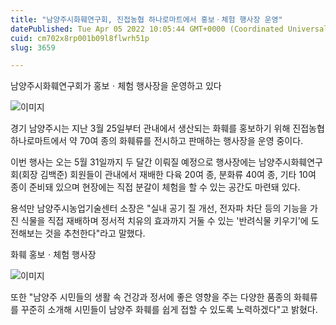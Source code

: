 ```yaml
---
title: "남양주시화훼연구회, 진접농협 하나로마트에서 홍보ㆍ체험 행사장 운영"
datePublished: Tue Apr 05 2022 10:05:44 GMT+0000 (Coordinated Universal Time)
cuid: cm702x8rp001b09l8flwrh51p
slug: 3659

---
```



남양주시화훼연구회가 홍보ㆍ체험 행사장을 운영하고 있다

![이미지](https://cdn.hashnode.com/res/hashnode/image/upload/v1739253991295/b79629bd-8f53-4eec-8172-8ca1ab3bccec.jpeg)

경기 남양주시는 지난 3월 25일부터 관내에서 생산되는 화훼를 홍보하기 위해 진접농협 하나로마트에서 약 70여 종의 화훼류를 전시하고 판매하는 행사장을 운영 중이다.

이번 행사는 오는 5월 31일까지 두 달간 이뤄질 예정으로 행사장에는 남양주시화훼연구회(회장 김백준) 회원들이 관내에서 재배한 다육 20여 종, 분화류 40여 종, 기타 10여 종이 준비돼 있으며 현장에는 직접 분갈이 체험을 할 수 있는 공간도 마련돼 있다.

용석만 남양주시농업기술센터 소장은 "실내 공기 질 개선, 전자파 차단 등의 기능을 가진 식물을 직접 재배하며 정서적 치유의 효과까지 거둘 수 있는 '반려식물 키우기'에 도전해보는 것을 추천한다"라고 말했다.

화훼 홍보ㆍ체험 행사장

![이미지](https://cdn.hashnode.com/res/hashnode/image/upload/v1739253994557/604385b4-4da8-426e-840c-1e65b30e7745.jpeg)

또한 "남양주 시민들의 생활 속 건강과 정서에 좋은 영향을 주는 다양한 품종의 화훼류를 꾸준히 소개해 시민들이 남양주 화훼를 쉽게 접할 수 있도록 노력하겠다"고 밝혔다.